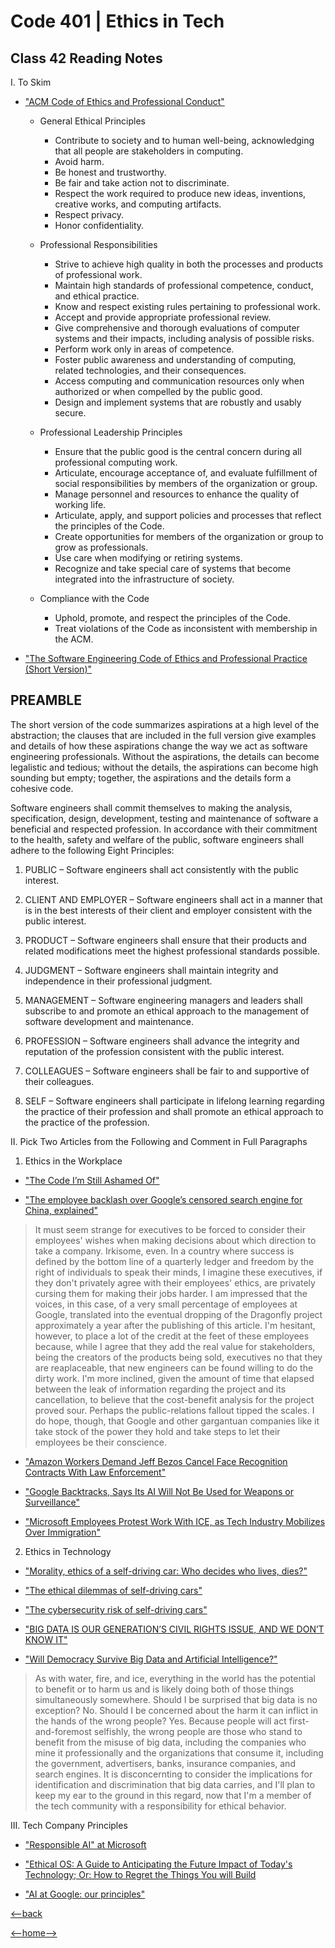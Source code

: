 # Code 401 | Ethics in Tech

## Class 42 Reading Notes

I. To Skim

- ["ACM Code of Ethics and Professional Conduct"](https://www.acm.org/code-of-ethics)

  - General Ethical Principles
    - Contribute to society and to human well-being, acknowledging that all people are stakeholders in computing.
    - Avoid harm.
    - Be honest and trustworthy.
    - Be fair and take action not to discriminate.
    - Respect the work required to produce new ideas, inventions, creative works, and computing artifacts.
    - Respect privacy.
    - Honor confidentiality.

  - Professional Responsibilities
    - Strive to achieve high quality in both the processes and products of professional work.
    - Maintain high standards of professional competence, conduct, and ethical practice.
    - Know and respect existing rules pertaining to professional work.
    - Accept and provide appropriate professional review.
    - Give comprehensive and thorough evaluations of computer systems and their impacts, including analysis of possible risks.
    - Perform work only in areas of competence.
    - Foster public awareness and understanding of computing, related technologies, and their consequences.
    - Access computing and communication resources only when authorized or when compelled by the public good.
    - Design and implement systems that are robustly and usably secure.

  - Professional Leadership Principles
    - Ensure that the public good is the central concern during all professional computing work.
    - Articulate, encourage acceptance of, and evaluate fulfillment of social responsibilities by members of the organization or group.
    - Manage personnel and resources to enhance the quality of working life.
    - Articulate, apply, and support policies and processes that reflect the principles of the Code.
    - Create opportunities for members of the organization or group to grow as professionals.
    - Use care when modifying or retiring systems.
    - Recognize and take special care of systems that become integrated into the infrastructure of society.

  - Compliance with the Code
    - Uphold, promote, and respect the principles of the Code.
    - Treat violations of the Code as inconsistent with membership in the ACM.

- ["The Software Engineering Code of Ethics and Professional Practice (Short Version)"](https://ethics.acm.org/code-of-ethics/software-engineering-code/)

## PREAMBLE

The short version of the code summarizes aspirations at a high level of the abstraction; the clauses that are included in the full version give examples and details of how these aspirations change the way we act as software engineering professionals. Without the aspirations, the details can become legalistic and tedious; without the details, the aspirations can become high sounding but empty; together, the aspirations and the details form a cohesive code.

Software engineers shall commit themselves to making the analysis, specification, design, development, testing and maintenance of software a beneficial and respected profession. In accordance with their commitment to the health, safety and welfare of the public, software engineers shall adhere to the following Eight Principles:

1. PUBLIC – Software engineers shall act consistently with the public interest.

2. CLIENT AND EMPLOYER – Software engineers shall act in a manner that is in the best interests of their client and employer consistent with the public interest.

3. PRODUCT – Software engineers shall ensure that their products and related modifications meet the highest professional standards possible.

4. JUDGMENT – Software engineers shall maintain integrity and independence in their professional judgment.

5. MANAGEMENT – Software engineering managers and leaders shall subscribe to and promote an ethical approach to the management of software development and maintenance.

6. PROFESSION – Software engineers shall advance the integrity and reputation of the profession consistent with the public interest.

7. COLLEAGUES – Software engineers shall be fair to and supportive of their colleagues.

8. SELF – Software engineers shall participate in lifelong learning regarding the practice of their profession and shall promote an ethical approach to the practice of the profession.

II. Pick Two Articles from the Following and Comment in Full Paragraphs

1. Ethics in the Workplace

- ["The Code I’m Still Ashamed Of"](https://www.freecodecamp.org/news/the-code-im-still-ashamed-of-e4c021dff55e/)

- ["The employee backlash over Google’s censored search engine for China, explained"](https://www.vox.com/2018/8/17/17704526/google-dragonfly-censored-search-engine-china)

> It must seem strange for executives to be forced to consider their employees' wishes when making decisions about which direction to take a company. Irkisome, even. In a country where success is defined by the bottom line of a quarterly ledger and freedom by the right of individuals to speak their minds, I imagine these executives, if they don't privately agree with their employees' ethics, are privately cursing them for making their jobs harder. I am impressed that the voices, in this case, of a very small percentage of employees at Google, translated into the eventual dropping of the Dragonfly project approximately a year after the publishing of this article. I'm hesitant, however, to place a lot of the credit at the feet of these employees because, while I agree that they add the real value for stakeholders, being the creators of the products being sold, executives no that they are reaplaceable, that new engineers can be found willing to do the dirty work. I'm more inclined, given the amount of time that elapsed between the leak of information regarding the project and its cancellation, to believe that the cost-benefit analysis for the project proved sour. Perhaps the public-relations fallout tipped the scales. I do hope, though, that Google and other gargantuan companies like it take stock of the power they hold and take steps to let their employees be their conscience.

- ["Amazon Workers Demand Jeff Bezos Cancel Face Recognition Contracts With Law Enforcement"](https://gizmodo.com/amazon-workers-demand-jeff-bezos-cancel-face-recognitio-1827037509)

- ["Google Backtracks, Says Its AI Will Not Be Used for Weapons or Surveillance"](https://gizmodo.com/in-reversal-google-says-its-ai-will-not-be-used-for-we-1826649327)

- ["Microsoft Employees Protest Work With ICE, as Tech Industry Mobilizes Over Immigration"](https://www.nytimes.com/2018/06/19/technology/tech-companies-immigration-border.html)

2. Ethics in Technology

- ["Morality, ethics of a self-driving car: Who decides who lives, dies?"](https://www.freep.com/story/money/cars/2017/11/21/self-driving-cars-ethics/804805001/)

- ["The ethical dilemmas of self-driving cars"](https://www.theglobeandmail.com/globe-drive/culture/technology/the-ethical-dilemmas-of-self-drivingcars/article37803470/)

- ["The cybersecurity risk of self-driving cars"](https://phys.org/news/2017-02-cybersecurity-self-driving-cars.html)

- ["BIG DATA IS OUR GENERATION’S CIVIL RIGHTS ISSUE, AND WE DON’T KNOW IT"](http://solveforinteresting.com/big-data-is-our-generations-civil-rights-issue-and-we-dont-know-it/)

- ["Will Democracy Survive Big Data and Artificial Intelligence?"](https://www.scientificamerican.com/article/will-democracy-survive-big-data-and-artificial-intelligence/)

> As with water, fire, and ice, everything in the world has the potential to benefit or to harm us and is likely doing both of those things simultaneously somewhere. Should I be surprised that big data is no exception? No. Should I be concerned about the harm it can inflict in the hands of the wrong people? Yes. Because people will act first-and-foremost selfishly, the wrong people are those who stand to benefit from the misuse of big data, including the companies who mine it professionally and the organizations that consume it, including the government, advertisers, banks, insurance companies, and search engines. It is disconcernting to consider the implications for identification and discrimination that big data carries, and I'll plan to keep my ear to the ground in this regard, now that I'm a member of the tech community with a responsibility for ethical behavior.

III. Tech Company Principles

- ["Responsible AI" at Microsoft](https://www.microsoft.com/en-us/ai/responsible-ai?activetab=pivot1%3aprimaryr6)

- ["Ethical OS: A Guide to Anticipating the Future Impact of Today's Technology; Or: How to Regret the Things You will Build]("https://ethicalos.org/")

- ["AI at Google: our principles"](https://www.blog.google/technology/ai/ai-principles/)

[<--back](401week9.md)

[<--home-->](../../README.md)
